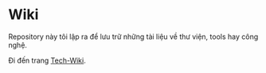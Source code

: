 # Wiki

Repository này tôi lập ra để lưu trữ những tài liệu về thư viện, tools hay công nghệ.

Đi đến trang [Tech-Wiki](https://github.com/btt46/Tech-Wiki/wiki).
